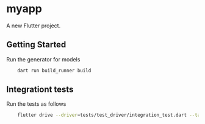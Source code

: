 # myapp

A new Flutter project.

## Getting Started

Run the generator for models

```bash
    dart run build_runner build
```

## Integrationt tests

Run the tests as follows

```bash
    flutter drive --driver=tests/test_driver/integration_test.dart --target=tests/integration/  screenshoot_test.dart -d web-server
```
